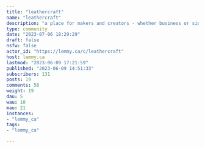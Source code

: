 ```yaml
---
title: "leathercraft" 
name: "leathercraft"
description: "a place for makers and creators - whether business or side hustle or hobby."
type: community
date: "2023-07-06 18:29:29"
draft: false
nsfw: false
actor_id: "https://lemmy.ca/c/leathercraft"
host: lemmy.ca
lastmod: "2023-06-09 17:21:59"
published: "2023-06-09 14:51:33"
subscribers: 131
posts: 19
comments: 58
weight: 19
dau: 5
wau: 10
mau: 21
instances:
- "lemmy_ca"
tags: 
- "lemmy_ca"

---
```

